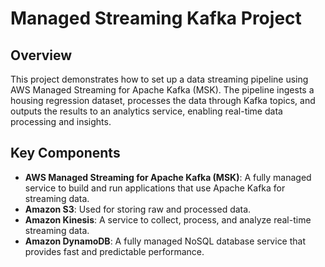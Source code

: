 # Managed Streaming Kafka Project

## Overview
This project demonstrates how to set up a data streaming pipeline using AWS Managed Streaming for Apache Kafka (MSK). The pipeline ingests a housing regression dataset, processes the data through Kafka topics, and outputs the results to an analytics service, enabling real-time data processing and insights.

## Key Components
- **AWS Managed Streaming for Apache Kafka (MSK)**: A fully managed service to build and run applications that use Apache Kafka for streaming data.
- **Amazon S3**: Used for storing raw and processed data.
- **Amazon Kinesis**: A service to collect, process, and analyze real-time streaming data.
- **Amazon DynamoDB**: A fully managed NoSQL database service that provides fast and predictable performance.

